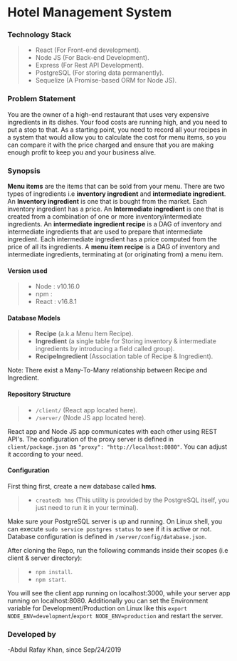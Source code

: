 # Hotel Management System


### Technology Stack

> - React (For Front-end development).
> - Node JS (For Back-end Development).
> - Express (For Rest API Development).
> - PostgreSQL (For storing data permanently).
> - Sequelize (A Promise-based ORM for Node JS).

### Problem Statement

You are the owner of a high-end restaurant that uses very expensive ingredients in its dishes. Your food costs are running high, and you need to put a stop to that. As a starting point, you need to record all your recipes in a system that would allow you to calculate the cost for menu items, so you can compare it with the price charged and ensure that you are making enough profit to keep you and your business alive.


### Synopsis

**Menu items** are the items that can be sold from your menu.
There are two types of ingredients i.e **inventory ingredient** and **intermediate ingredient**.
An **Inventory ingredient** is one that is bought from the market. Each inventory ingredient has a price.
An **Intermediate ingredient** is one that is created from a combination of one or more inventory/intermediate ingredients. 
An **intermediate ingredient recipe** is a DAG of inventory and intermediate ingredients that are used to prepare that intermediate ingredient.
Each intermediate ingredient has a price computed from the price of all its ingredients.
A **menu item recipe** is a DAG of inventory and intermediate ingredients, terminating at (or originating from) a menu item.

#### Version used

> - Node : v10.16.0
> - npm : 
> - React : v16.8.1

#### Database Models

> - **Recipe** (a.k.a Menu Item Recipe).
> - **Ingredient** (a single table for Storing inventory & intermediate ingredients by introducing a field called group).
> - **RecipeIngredient** (Association table of Recipe & Ingredient).

Note: There exist a Many-To-Many relationship between Recipe and Ingredient.

#### Repository Structure

> - ```/client/``` (React app located here).
> - ```/server/``` (Node JS app located here).

React app and Node JS app communicates with each other using REST API's. The configuration of the proxy server is defined in ```client/package.json``` as ```"proxy": "http://localhost:8080"```. You can adjust it according to your need.

#### Configuration

First thing first, create a new database called **hms**.

> - ```createdb hms``` (This utility is provided by the PostgreSQL itself, you just need to run it in your terminal).

Make sure your PostgreSQL server is up and running. On Linux shell, you can execute ```sudo service postgres status``` to see if it is active or not. Database configuration is defined in ```/server/config/database.json```.

After cloning the Repo, run the following commands inside their scopes (i.e client & server directory):

> - ```npm install```.
> - ```npm start```.

You will see the client app running on localhost:3000, while your server app running on localhost:8080. Additionally you can set the Environment variable for Development/Production on Linux like this ```export NODE_ENV=development```/```export NODE_ENV=production``` and restart the server.


### Developed by
-Abdul Rafay Khan, since Sep/24/2019